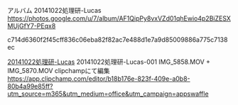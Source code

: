 
アルバム 20141022処理研-Lucas https://photos.google.com/u/7/album/AF1QipPy8vxVZd01qhEwio4p2BiZESXMUjGfY7-PEqx8

c714d6360f2f45cff836c06eba82f82ac7e488d1e7a9d85009886a775c7138ec

[20141022処理研-Lucas](https://www.youtube.com/watch?v=emiZZkMMQgU)
20141022処理研-Lucas-001
IMG_5858.MOV + IMG_5870.MOV
clipchampにて編集
https://app.clipchamp.com/editor/b18b176e-823f-409e-a0b8-80b4a99e85ff?utm_source=m365&utm_medium=office&utm_campaign=appswaffle
